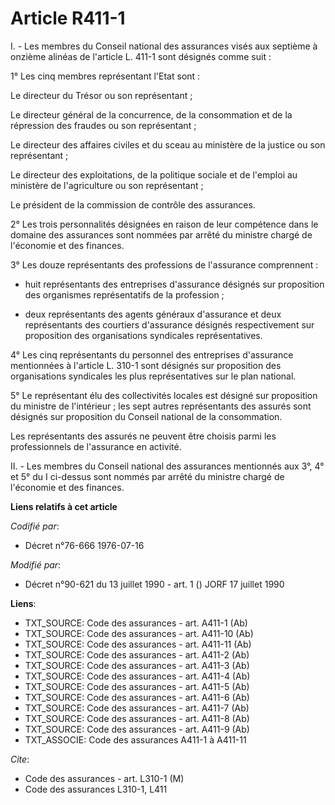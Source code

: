 # Article R411-1

I. - Les membres du Conseil national des assurances visés aux septième à onzième alinéas de l'article L. 411-1 sont désignés
comme suit :

1° Les cinq membres représentant l'Etat sont :

Le directeur du Trésor ou son représentant ;

Le directeur général de la concurrence, de la consommation et de la répression des fraudes ou son représentant ;

Le directeur des affaires civiles et du sceau au ministère de la justice ou son représentant ;

Le directeur des exploitations, de la politique sociale et de l'emploi au ministère de l'agriculture ou son représentant ;

Le président de la commission de contrôle des assurances.

2° Les trois personnalités désignées en raison de leur compétence dans le domaine des assurances sont nommées par arrêté du
ministre chargé de l'économie et des finances.

3° Les douze représentants des professions de l'assurance comprennent :

- huit représentants des entreprises d'assurance désignés sur proposition des organismes représentatifs de la profession ;

- deux représentants des agents généraux d'assurance et deux représentants des courtiers d'assurance désignés respectivement
sur proposition des organisations syndicales représentatives.

4° Les cinq représentants du personnel des entreprises d'assurance mentionnées à l'article L. 310-1 sont désignés sur
proposition des organisations syndicales les plus représentatives sur le plan national.

5° Le représentant élu des collectivités locales est désigné sur proposition du ministre de l'intérieur ; les sept autres
représentants des assurés sont désignés sur proposition du Conseil national de la consommation.

Les représentants des assurés ne peuvent être choisis parmi les professionnels de l'assurance en activité.

II. - Les membres du Conseil national des assurances mentionnés aux 3°, 4° et 5° du I ci-dessus sont nommés par arrêté du
ministre chargé de l'économie et des finances.

**Liens relatifs à cet article**

_Codifié par_:

  - Décret n°76-666 1976-07-16

_Modifié par_:

  - Décret n°90-621 du 13 juillet 1990 - art. 1 () JORF 17 juillet 1990

**Liens**:

  - TXT_SOURCE: Code des assurances - art. A411-1 (Ab)
  - TXT_SOURCE: Code des assurances - art. A411-10 (Ab)
  - TXT_SOURCE: Code des assurances - art. A411-11 (Ab)
  - TXT_SOURCE: Code des assurances - art. A411-2 (Ab)
  - TXT_SOURCE: Code des assurances - art. A411-3 (Ab)
  - TXT_SOURCE: Code des assurances - art. A411-4 (Ab)
  - TXT_SOURCE: Code des assurances - art. A411-5 (Ab)
  - TXT_SOURCE: Code des assurances - art. A411-6 (Ab)
  - TXT_SOURCE: Code des assurances - art. A411-7 (Ab)
  - TXT_SOURCE: Code des assurances - art. A411-8 (Ab)
  - TXT_SOURCE: Code des assurances - art. A411-9 (Ab)
  - TXT_ASSOCIE: Code des assurances A411-1 à A411-11

_Cite_:

  - Code des assurances - art. L310-1 (M)
  - Code des assurances L310-1, L411
